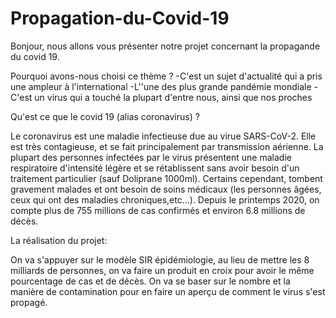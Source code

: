 # Propagation-du-Covid-19
Bonjour, nous allons vous présenter notre projet concernant la propagande du covid 19.

Pourquoi avons-nous choisi ce thème ? 
-C'est un sujet d'actualité qui a pris une ampleur à l'international
-L''une des plus grande pandémie mondiale
-C'est un virus qui a touché la plupart d'entre nous, ainsi que nos proches

Qu'est ce que le covid 19 (alias coronavirus) ?

Le coronavirus est une maladie infectieuse due au virue SARS-CoV-2. Elle est très contagieuse, et se fait principalement par transmission aérienne. La plupart des personnes infectées par le virus présentent une maladie respiratoire d'intensité légère et se rétablissent sans avoir besoin d'un traitement particulier (sauf Doliprane 1000ml). Certains cependant, tombent gravement malades et ont besoin de soins médicaux (les personnes âgées, ceux qui ont des maladies chroniques,etc...). Depuis le printemps 2020, on compte plus de 755 millions de cas confirmés et environ 6.8 millions de décès.

La réalisation du projet:

On va s'appuyer sur le modèle SIR épidémiologie, au lieu de mettre les 8 milliards de personnes, on va faire un produit en croix pour avoir le même pourcentage de cas et de décès. On va se baser sur le nombre et la manière de contamination pour en faire un aperçu de comment le virus s'est propagé.
